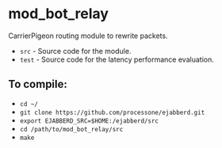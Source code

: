 # mod_bot_relay
CarrierPigeon routing module to rewrite packets.
* `src` - Source code for the module.
* `test` - Source code for the latency performance evaluation.

## To compile:
* `cd ~/`
* `git clone https://github.com/processone/ejabberd.git`
* `export EJABBERD_SRC=$HOME:/ejabberd/src`
* `cd /path/to/mod_bot_relay/src`
* `make`
